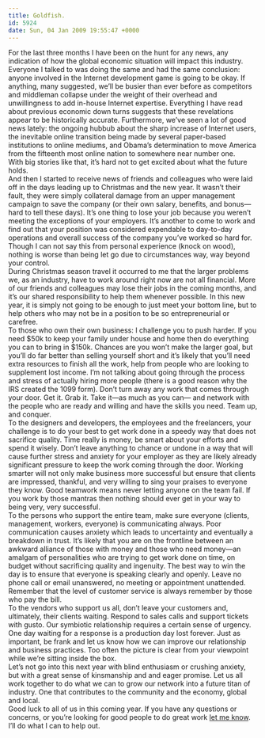 ```yaml
---
title: Goldfish.
id: 5924
date: Sun, 04 Jan 2009 19:55:47 +0000
---
```


For the last three months I have been on the hunt for any news, any indication of how the global economic situation will impact this industry. Everyone I talked to was doing the same and had the same conclusion: anyone involved in the Internet development game is going to be okay. If anything, many suggested, we’ll be busier than ever before as competitors and middleman collapse under the weight of their overhead and unwillingness to add in-house Internet expertise. Everything I have read about previous economic down turns suggests that these revelations appear to be historically accurate. Furthermore, we’ve seen a lot of good news lately: the ongoing hubbub about the sharp increase of Internet users, the inevitable online transition being made by several paper-based institutions to online mediums, and Obama’s determination to move America from the fifteenth most online nation to somewhere near number one.  
 With big stories like that, it’s hard not to get excited about what the future holds.  
 And then I started to receive news of friends and colleagues who were laid off in the days leading up to Christmas and the new year. It wasn’t their fault, they were simply collateral damage from an upper management campaign to save the company (or their own salary, benefits, and bonus—hard to tell these days). It’s one thing to lose your job because you weren’t meeting the exceptions of your employers. It’s another to come to work and find out that your position was considered expendable to day-to-day operations and overall success of the company you’ve worked so hard for.  
 Though I can not say this from personal experience (knock on wood), nothing is worse than being let go due to circumstances way, way beyond your control.  
 During Christmas season travel it occurred to me that the larger problems we, as an industry, have to work around right now are not all financial. More of our friends and colleagues may lose their jobs in the coming months, and it’s our shared responsibility to help them whenever possible. In this new year, it is simply not going to be enough to just meet your bottom line, but to help others who may not be in a position to be so entrepreneurial or carefree.  
 To those who own their own business: I challenge you to push harder. If you need $50k to keep your family under house and home then do everything you can to bring in $150k. Chances are you won’t make the larger goal, but you’ll do far better than selling yourself short and it’s likely that you’ll need extra resources to finish all the work, help from people who are looking to supplement lost income. I’m not talking about going through the process and stress of actually hiring more people (there is a good reason why the IRS created the 1099 form). Don’t turn away any work that comes through your door. Get it. Grab it. Take it—as much as you can— and network with the people who are ready and willing and have the skills you need. Team up, and conquer.  
 To the designers and developers, the employees and the freelancers, your challenge is to do your best to get work done in a speedy way that does not sacrifice quality. Time really is money, be smart about your efforts and spend it wisely. Don’t leave anything to chance or undone in a way that will cause further stress and anxiety for your employer as they are likely already significant pressure to keep the work coming through the door. Working smarter will not only make business more successful but ensure that clients are impressed, thankful, and very willing to sing your praises to everyone they know. Good teamwork means never letting anyone on the team fail. If you work by those mantras then nothing should ever get in your way to being very, very successful.  
 To the persons who support the entire team, make sure everyone (clients, management, workers, everyone) is communicating always. Poor communication causes anxiety which leads to uncertainty and eventually a breakdown in trust. It’s likely that you are on the frontline between an awkward alliance of those with money and those who need money—an amalgam of personalities who are trying to get work done on time, on budget without sacrificing quality and ingenuity. The best way to win the day is to ensure that everyone is speaking clearly and openly. Leave no phone call or email unanswered, no meeting or appointment unattended. Remember that the level of customer service is always remember by those who pay the bill.  
 To the vendors who support us all, don’t leave your customers and, ultimately, their clients waiting. Respond to sales calls and support tickets with gusto. Our symbiotic relationship requires a certain sense of urgency. One day waiting for a response is a production day lost forever. Just as important, be frank and let us know how we can improve our relationship and business practices. Too often the picture is clear from your viewpoint while we’re sitting inside the box.  
 Let’s not go into this next year with blind enthusiasm or crushing anxiety, but with a great sense of kinsmanship and and eager promise. Let us all work together to do what we can to grow our network into a future titan of industry. One that contributes to the community and the economy, global and local.  
 Good luck to all of us in this coming year. If you have any questions or concerns, or you’re looking for good people to do great work [let me know](http://www.airbagindustries.com/contact.php). I’ll do what I can to help out.


